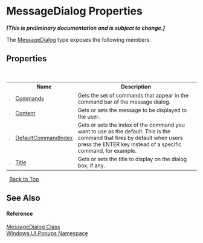 # MessageDialog Properties
 _**\[This is preliminary documentation and is subject to change.\]**_

The <a href="T_Windows_UI_Popups_MessageDialog">MessageDialog</a> type exposes the following members.


## Properties
&nbsp;<table><tr><th></th><th>Name</th><th>Description</th></tr><tr><td>![Public property](media/pubproperty.gif "Public property")</td><td><a href="P_Windows_UI_Popups_MessageDialog_Commands">Commands</a></td><td>
Gets the set of commands that appear in the command bar of the message dialog.</td></tr><tr><td>![Public property](media/pubproperty.gif "Public property")</td><td><a href="P_Windows_UI_Popups_MessageDialog_Content">Content</a></td><td>
Gets or sets the message to be displayed to the user.</td></tr><tr><td>![Public property](media/pubproperty.gif "Public property")</td><td><a href="P_Windows_UI_Popups_MessageDialog_DefaultCommandIndex">DefaultCommandIndex</a></td><td>
Gets or sets the index of the command you want to use as the default. This is the command that fires by default when users press the ENTER key instead of a specific command, for example.</td></tr><tr><td>![Public property](media/pubproperty.gif "Public property")</td><td><a href="P_Windows_UI_Popups_MessageDialog_Title">Title</a></td><td>
Gets or sets the title to display on the dialog box, if any.</td></tr></table>&nbsp;
<a href="#messagedialog-properties">Back to Top</a>

## See Also


#### Reference
<a href="T_Windows_UI_Popups_MessageDialog">MessageDialog Class</a><br /><a href="N_Windows_UI_Popups">Windows.UI.Popups Namespace</a><br />